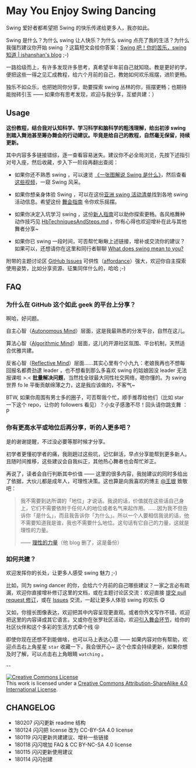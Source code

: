 # May You Enjoy Swing Dancing


Swing 爱好者都希望把 Swing 的快乐传递给更多人，我亦如此。

Swing 是什么？为什么 swing 让人快乐？为什么 swing 点亮了我的生活？为什么我强烈建议你开始 swing ？这篇短文会给你答案：[Swing 吧！你的苦乐，swing 知道 | ishanshan's blog](http://ishanshan.top/selfedu/YouNeedSwing.html) ;-)

一路拾级而上，有许多发现许多思考，真希望半年前自己就知晓。教是更好的学，便把这些一得之见汇成教程，给六个月前的自己，教她如何欢乐摇摆，进阶更畅。

独乐不如众乐，也把她同你分享，助要探索 swing 丛林的你，摇摆更畅；也期待能抛砖引玉 —— 如果你有思考发现，欢迎与我分享，互塑共建：）

## Usage

**这份教程，结合我对认知科学、学习科学和脑科学的粗浅理解，给出初涉 swing 到踏入舞池甚至筹办舞会的行动建议。毕竟是给自己的教程，自然毫无保留，持续更新。**

其中内容多多链接错综，逐一查看容易迷失。建议你不必全局浏览，先按下述指引对号入座，然后收藏，步入下一阶段再翻出查阅：

- 如果你还不熟悉 swing ，可以速览 [《一张图解说 Swing 是什么》](https://mp.weixin.qq.com/s?__biz=MjM5NTc0MzQ2Mw==&mid=202195199&idx=1&sn=6b68caf9d6038cd4067e6c17d4c9bed6&mpshare=1&scene=1&srcid=0113K49dXcqaWaqx8aFvelbq#rd)，然后查看 [这些视频](https://github.com/ishanshan/EnjoySwingDancing/blob/master/IdxHighLightResources.md#swing-dancing-%E6%98%9F%E6%A0%87%E8%B5%84%E6%BA%90)，一窥 Swing 风采。

- 如果你想亲身体验 Swing ，可以在这份[亚洲 swing 活动清单](https://github.com/ishanshan/EnjoySwingDancing/blob/master/IdxHighLightResources.md#swing-%E5%91%A8%E8%BE%B9)找到各地 swing 活动信息。希望这份 [舞会指南](HbParty.md) 令你欢乐摇摆。

- 如果你决定入坑学习 swing ，这份[新人指南](HbSwingBeginner.md)可以助你探索更畅。各风格舞种动作技巧见 [HbTechniquesAndSteps.md](HbTechniquesAndSteps.md) ，你有心得也欢迎增补在此与其他舞者分享~

- 如果你已 swing 一段时间，可否帮忙瞅瞅上述链接，增补或交流你的建议？如果可以，还想请你在这里和同行者聊聊 [What does swing mean to you?](https://github.com/ishanshan/EnjoySwingDancing/issues/2)  

附带的主题讨论区 [GitHub Issues](https://github.com/ishanshan//issues) 可供性（[affordance](https://en.wikipedia.org/wiki/Affordance)）强大，欢迎你自主探索使用姿势，比如分享资源、征集同伴什么的，哈哈 ;-)

## FAQ

### 为什么在 GitHub 这个如此 geek 的平台上分享？

啊哈，好问题。

自主心智（[Autonomous Mind](http://www.keithstanovich.com/Site/Research_on_Reasoning_files/Stanovich_Two_MInds.pdf)）层面，这是我最熟悉的分发平台，自然在这儿。

算法心智（[Algorithmic Mind](http://www.keithstanovich.com/Site/Research_on_Reasoning_files/Stanovich_Two_MInds.pdf)）层面，这儿的开源社区氛围、平台机制，天然适合优雅共建。

反省心智（[Reflective Mind](http://www.keithstanovich.com/Site/Research_on_Reasoning_files/Stanovich_Two_MInds.pdf)）层面……其实心里有个小九九：老娘我再也不想每回报名都费劲逮 leader ，也不想看到那么多喜欢 swing 的姑娘因没 leader 无法报课啦 >.< **批量解决问题**，当然找全球最大同性社交网络，嗯你懂的。为 swing 世界 fo le 平衡贡献绵薄之力，这是我应该做的，不客气~

BTW, 如果你周围有男士多的圈子，可否帮我个忙，顺手推荐给他们（比如 star 一下这个 repo，让你的 followers 看见）？小女子感激不尽！回头请你跳支舞 ：P

### 你有更高水平或地位后再分享，听的人更多吧？

是的谢谢提醒，不过没必要等那时候才分享。

初学者更懂初学者的痛，我刚趟过这些坑，记忆鲜活，早点分享能帮到更多新人。且随时间推移，这些建议会自我纠正，其他热心舞者也会帮忙斧正。

再说了，读者会自行判断其中价值 —— 这里的很多内容，我抛建议的同时多给出了依据，大伙儿都是成年人，可理性决策。这也算是向我喜欢的博主 [@王垠](https://github.com/yinwang0) 致敬吧：

> 我不需要到达所谓的「地位」才说话。我说的话，价值就在这些话自己身上，它们不需要依附于任何人的地位或者名气来起作用。……因为我不但告诉你「是什么」，而且我告诉你「为什么」。所以一个人要相信我说的话，他不需要知道我是谁，我也不需要什么地位。这句话有它自己的力量，这就是理性的力量。
> 
> —— [理性的力量](http://web.archive.org/web/20171216175507/http://www.yinwang.org/blog-cn/2017/11/01/power-of-reasoning)（他 blog 删了，这是备份）


### 如何共建？

欢迎发挥你的长处，让更多人感受 swing 魅力 ;-)

比如，同为 swing dancer 的你，会给六个月前的自己哪些建议？一家之言必有疏漏，欢迎你直接增补修订这里的文档，或在主题讨论区交流：欢迎直接 [提交 pull request 修订](https://guides.github.com/activities/forking/#making-changes)，或在 [Issues](https://github.com/ishanshan//issues) 交流，一起让更多人体验 swing 的欢乐 😋

又如，你擅长图像表达，欢迎把其中内容呈现更直观。或者你外文写作不错，欢迎把这里的内容译成其它语言。又或你在张罗社区活动，欢迎[引入舞会环节](https://github.com/ishanshan/EnjoySwingDancing/blob/master/HbParty.md#%E7%BB%84%E7%BB%87%E8%88%9E%E4%BC%9A)，给你的社区伙伴和这个多彩的生活方式牵个线 😝

即使你现在还想不到能做啥，也可以马上表达心意 —— 如果内容对你有帮助，欢迎点击右上角星星 `star` 收藏一下，我会很开心~ 这个仓库会持续更新，如果你想及时了解，可以点击右上角眼睛 `watching` 。

--

<a rel="license" href="http://creativecommons.org/licenses/by-sa/4.0/"><img alt="Creative Commons License" style="border-width:0" src="https://i.creativecommons.org/l/by-sa/4.0/88x31.png" /></a><br />This work is licensed under a <a rel="license" href="http://creativecommons.org/licenses/by-sa/4.0/">Creative Commons Attribution-ShareAlike 4.0 International License</a>.

## CHANGELOG 

- 180207 闪闪更新 readme 结构
- 180124 闪闪把 license 改为 CC-BY-SA 4.0 license
- 180119 闪闪更新共建建议、增补一些链接
- 180118 闪闪增加 FAQ & CC BY-NC-SA 4.0 license
- 180115 闪闪更新使用建议
- 180114 闪闪创建


